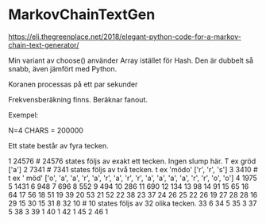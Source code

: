 # MarkovChainTextGen

https://eli.thegreenplace.net/2018/elegant-python-code-for-a-markov-chain-text-generator/

Min variant av choose() använder Array istället för Hash.
Den är dubbelt så snabb, även jämfört med Python.

Koranen processas på ett par sekunder

Frekvensberäkning finns. Beräknar fanout.

Exempel:

N=4 CHARS = 200000

Ett state består av fyra tecken.

1 24576 # 24576 states följs av exakt ett tecken. Ingen slump här. T ex gröd ['a']
2 7341  # 7341 states följs av två tecken. t ex 'mödo' ['r', 'r', 's']
3 3410  # t ex ' möd' ['o', 'a', 'a', 'r', 'a', 'r', 'a', 'r', 'r', 'a', 'a', 'a', 'a', 'r', 'r', 'o', 'o']
4 1975
5 1431
6 948
7 696
8 552
9 494
10 286
11 690
12 134
13 98
14 91
15 65
16 64
17 56
18 51
19 39
20 53
21 52
22 38
23 37
24 26
25 22
26 19
27 28
28 16
29 15
30 15
31 8
32 10 # 10 states följs av 32 olika tecken.
33 6
34 5
35 3
37 5
38 3
39 1
40 1
42 1
45 2
46 1

